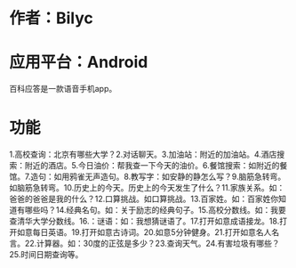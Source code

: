 # 作者：Bilyc
# 应用平台：Android
百科应答是一款语音手机app。
# 功能
1.高校查询：北京有哪些大学？2.对话聊天。3.加油站：附近的加油站。4.酒店搜索：附近的酒店。5.今日油价：帮我查一下今天的油价。6.餐馆搜索：如附近的餐馆。7.造句：如用鸦雀无声造句。8.教写字：如安静的静怎么写？9.脑筋急转弯。如脑筋急转弯。10.历史上的今天。历史上的今天发生了什么？11.家族关系。如：爸爸的爸爸是我的什么？12.口算挑战。如口算挑战。13.百家姓。如：百家姓你知道有哪些吗？14.经典名句。如：关于励志的经典句子。15.高校分数线。如：我要查清华大学分数线。16.：谜语：如：我想猜谜语了。17.打开如意成语接龙。18.打开如意每日英语。19.打开如意古诗词。20.如意5分钟健身。21.打开如意名人名言。22.计算器。如：30度的正弦是多少？23.查询天气。24.有害垃圾有哪些？25.时间日期查询等。
